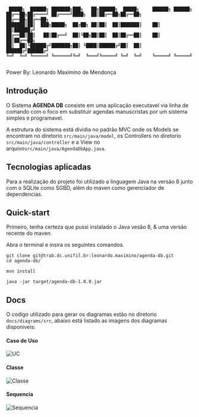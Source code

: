 ``` 
 █████╗  ██████╗ ███████╗███╗   ██╗██████╗  █████╗     ██████╗ ██████╗ 
██╔══██╗██╔════╝ ██╔════╝████╗  ██║██╔══██╗██╔══██╗    ██╔══██╗██╔══██╗
███████║██║  ███╗█████╗  ██╔██╗ ██║██║  ██║███████║    ██║  ██║██████╔╝
██╔══██║██║   ██║██╔══╝  ██║╚██╗██║██║  ██║██╔══██║    ██║  ██║██╔══██╗
██║  ██║╚██████╔╝███████╗██║ ╚████║██████╔╝██║  ██║    ██████╔╝██████╔╝
╚═╝  ╚═╝ ╚═════╝ ╚══════╝╚═╝  ╚═══╝╚═════╝ ╚═╝  ╚═╝    ╚═════╝ ╚═════╝ 
                                                                                                                                                           
```
Power By: Leonardo Maximino de Mendonça

## Introdução
O Sistema **AGENDA DB** consiste em uma aplicação executavel via linha de comando com o foco em 
substituir agendas manuscristas por um sistema simples e programavel.

A estrutura do sistema está dividia no padrão MVC onde os Models se encontram no diretorio 
```src/main/java/model```, os Controllers no diretorio ```src/main/java/controller``` e a View no 
arquivo```src/main/java/AgendaDbApp.java```.

## Tecnologias aplicadas
Para a realização do projeto foi utilizado a linguagem Java na versão 8 junto com o SQLite como SGBD, 
além do maven como gerenciador de dependencias.

## Quick-start
Primeiro, tenha certeza que pussi instalado o Java vesão 8, & uma versão recente do maven.

Abra o terminal e insira os seguintes comandos.

```
git clone git@trab.dc.unifil.br:leonardo.maximino/agenda-db.git
cd agenda-db/

mvn install

java -jar target/agenda-db-1.0.0.jar

```


## Docs
O codigo utilizado para gerar os diagramas estão no diretorio ```docs/diagrams/src```, abaixo está
listado as imagens dos diagramas disponiveis:

#### Caso de Uso
![UC](docs/diagrams/images/use_case.png)

#### Classe
![Classe](docs/diagrams/images/class_.png)

#### Sequencia
![Sequencia](docs/diagrams/images/sequence.png)



